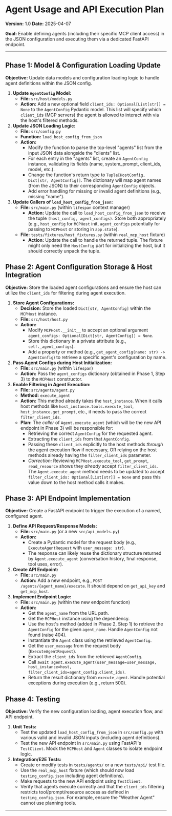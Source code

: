 # Agent Usage and API Execution Plan

**Version:** 1.0
**Date:** 2025-04-07

**Goal:** Enable defining agents (including their specific MCP client access) in the JSON configuration and executing them via a dedicated FastAPI endpoint.

---

## Phase 1: Model & Configuration Loading Update

**Objective:** Update data models and configuration loading logic to handle agent definitions within the JSON config.

1.  **Update `AgentConfig` Model:**
    *   **File:** `src/host/models.py`
    *   **Action:** Add a new optional field `client_ids: Optional[List[str]] = None` to the `AgentConfig` Pydantic model. This list will specify which `client_id`s (MCP servers) the agent is allowed to interact with via the host's filtered methods.
2.  **Update JSON Loading Logic:**
    *   **File:** `src/config.py`
    *   **Function:** `load_host_config_from_json`
    *   **Action:**
        *   Modify the function to parse the top-level "agents" list from the input JSON data alongside the "clients" list.
        *   For each entry in the "agents" list, create an `AgentConfig` instance, validating its fields (name, system\_prompt, client\_ids, model, etc.).
        *   Change the function's return type to `Tuple[HostConfig, Dict[str, AgentConfig]]`. The dictionary will map agent names (from the JSON) to their corresponding `AgentConfig` objects.
        *   Add error handling for missing or invalid agent definitions (e.g., missing "name").
3.  **Update Callers of `load_host_config_from_json`:**
    *   **File:** `src/main.py` (within `lifespan` context manager)
        *   **Action:** Update the call to `load_host_config_from_json` to receive the tuple `(host_config, agent_configs)`. Store both appropriately (e.g., `host_config` for `MCPHost` init, `agent_configs` potentially for passing to `MCPHost` or storing in `app.state`).
    *   **File:** `tests/fixtures/host_fixtures.py` (within `real_mcp_host` fixture)
        *   **Action:** Update the call to handle the returned tuple. The fixture might only need the `HostConfig` part for initializing the host, but it should correctly unpack the tuple.

## Phase 2: Agent Configuration Storage & Host Integration

**Objective:** Store the loaded agent configurations and ensure the host can utilize the `client_ids` for filtering during agent execution.

1.  **Store Agent Configurations:**
    *   **Decision:** Store the loaded `Dict[str, AgentConfig]` within the `MCPHost` instance.
    *   **File:** `src/host/host.py`
    *   **Action:**
        *   Modify `MCPHost.__init__` to accept an optional argument `agent_configs: Optional[Dict[str, AgentConfig]] = None`.
        *   Store this dictionary in a private attribute (e.g., `self._agent_configs`).
        *   Add a property or method (e.g., `get_agent_config(name: str) -> AgentConfig`) to retrieve a specific agent's configuration by name.
2.  **Pass Agent Configs during Host Initialization:**
    *   **File:** `src/main.py` (within `lifespan`)
    *   **Action:** Pass the `agent_configs` dictionary (obtained in Phase 1, Step 3) to the `MCPHost` constructor.
3.  **Enable Filtering in Agent Execution:**
    *   **File:** `src/agents/agent.py`
    *   **Method:** `execute_agent`
    *   **Action:** This method already takes the `host_instance`. When it calls host methods like `host_instance.tools.execute_tool`, `host_instance.get_prompt`, etc., it needs to pass the correct `filter_client_ids`.
    *   **Plan:** The *caller* of `Agent.execute_agent` (which will be the new API endpoint in Phase 3) will be responsible for:
        *   Retrieving the correct `AgentConfig` for the requested agent.
        *   Extracting the `client_ids` from that `AgentConfig`.
        *   Passing these `client_ids` explicitly to the host methods *through* the agent execution flow if necessary, OR relying on the host methods already having the `filter_client_ids` parameter.
        *   *Correction:* Reviewing `MCPHost.execute_tool`, `get_prompt`, `read_resource` shows they *already* accept `filter_client_ids`. The `Agent.execute_agent` method needs to be updated to accept `filter_client_ids: Optional[List[str]] = None` and pass this value down to the host method calls it makes.

## Phase 3: API Endpoint Implementation

**Objective:** Create a FastAPI endpoint to trigger the execution of a named, configured agent.

1.  **Define API Request/Response Models:**
    *   **File:** `src/main.py` (or a new `src/api_models.py`)
    *   **Action:**
        *   Create a Pydantic model for the request body (e.g., `ExecuteAgentRequest` with `user_message: str`).
        *   The response can likely reuse the dictionary structure returned by `Agent.execute_agent` (conversation history, final response, tool uses, error).
2.  **Create API Endpoint:**
    *   **File:** `src/main.py`
    *   **Action:** Add a new endpoint, e.g., `POST /agents/{agent_name}/execute`. It should depend on `get_api_key` and `get_mcp_host`.
3.  **Implement Endpoint Logic:**
    *   **File:** `src/main.py` (within the new endpoint function)
    *   **Action:**
        *   Get the `agent_name` from the URL path.
        *   Get the `MCPHost` instance using the dependency.
        *   Use the host's method (added in Phase 2, Step 1) to retrieve the `AgentConfig` for the given `agent_name`. Handle `AgentConfig` not found (raise 404).
        *   Instantiate the `Agent` class using the retrieved `AgentConfig`.
        *   Get the `user_message` from the request body (`ExecuteAgentRequest`).
        *   Extract the `client_ids` from the retrieved `AgentConfig`.
        *   Call `await agent.execute_agent(user_message=user_message, host_instance=host, filter_client_ids=agent_config.client_ids)`.
        *   Return the result dictionary from `execute_agent`. Handle potential exceptions during execution (e.g., return 500).

## Phase 4: Testing

**Objective:** Verify the new configuration loading, agent execution flow, and API endpoint.

1.  **Unit Tests:**
    *   Test the updated `load_host_config_from_json` in `src/config.py` with various valid and invalid JSON inputs (including agent definitions).
    *   Test the new API endpoint in `src/main.py` using FastAPI's `TestClient`. Mock the `MCPHost` and `Agent` classes to isolate endpoint logic.
2.  **Integration/E2E Tests:**
    *   Create or modify tests in `tests/agents/` or a new `tests/api/` test file.
    *   Use the `real_mcp_host` fixture (which should now load `testing_config.json` including agent definitions).
    *   Make requests to the new API endpoint using `TestClient`.
    *   Verify that agents execute correctly and that the `client_ids` filtering restricts tool/prompt/resource access as defined in `testing_config.json`. For example, ensure the "Weather Agent" cannot use planning tools.

---
